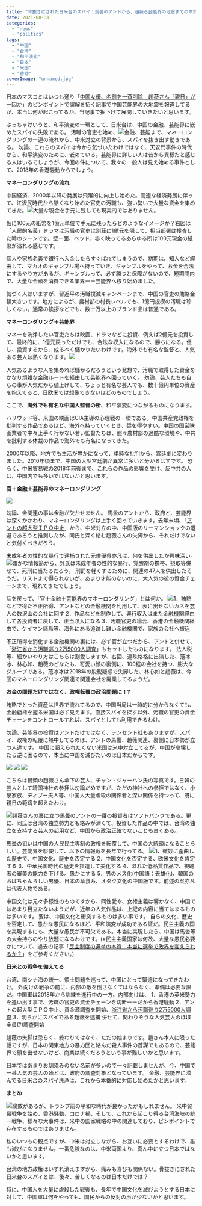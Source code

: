 ```yaml
---
title: "骨抜きにされた日米台のスパイ：馬曇のアントから、趙薇ら芸能界の地震までの本質を披露"
date: 2021-08-31
categories: 
  - "news"
  - "politics"
tags: 
  - "中国"
  - "台湾"
  - "和平演変"
  - "日本"
  - "米国"
  - "香港"
coverImage: "unnamed.jpg"
---
```


日本のマスコミはいつも通り「[中国女優、名前を一斉削除　趙薇さん「親日」が一因か](https://www.sankei.com/article/20210829-E5XCLYVJGFPA5PEU6KKJQ2CFH4/)」のピンポイントで誤解を招く記事で中国芸能界の大地震を報道してるが、本当は何が起こってるか、当記事で掘下げて展開していきたいと思います。

ぶっちゃけいうと、和平演変の一環として、日米台は、中国の金融、芸能界に嵌めたスパイの失敗である。 汚職の官吏を始め、![](images/bw4463_01_1200x900-1024x768-1-300x225.png)金融、芸能まで、マネーロンダリングの一連の流れから、中米対立の背景から、スパイを抜き出す動きである。 勿論、これらのスパイは今から気づいたわけではなく、天安門事件の時代から、和平演変のために、嵌めている。芸能界に詳しい人は昔から異様だと感じる人はいるでしょうが、今回の件について、我々の一般人は見え始める事件として、2018年の香港騒動からでしょう。

**マネーロンダリングの流れ**

中国経済、2000年以降の発展は飛躍的に向上し始めた。高速な経済発展に伴って、江沢民時代から酷くなり始めた官吏の汚職も、強い勢いで大量な資金を集めてきた。![](images/u20980045122684134687fm173app49fJPEG-300x217.jpg)大量な現金を手元に残しても現実的ではありません。

仮に100元の紙幣を1億元単位で手元に残ったらどのようなイメージか？右図は「人民的名義」ドラマは汚職の官吏は別荘に1億元を隠して、担当部署は捜査した時のシーンです。壁一面、ベッド、赤く映ってるあらゆる所は100元現金の紙幣が溢れる感じです。

個人や家族名義で銀行へ入金したらすぐばれてしまうので、初期は、知人など経由して、マカオのギャンブル場へ持っていき、ギャンブルをやって、お金を合法にするやり方があるが、ギャンブルって、必ず勝つと保障がないので、短期間内で、大量な金額を消費できる業界ーー芸能界へ移り始めました。

気づく人はいますが、習近平の汚職撲滅キャンペーンまで、中国の官吏の賄賂金額大きいです。地方によるが、農村部の村長レベルでも、1億円規模の汚職は珍しくない。通常の挨拶などでも、数十万以上のブランド品は普通である。

**マネーロンダリング＋芸能界**

マネーを洗浄したい官吏たちは映画、ドラマなどに投資、例えば2億元を投資して、最終的に、1億元戻っただけでも、合法な収入になるので、勝ちになる。但し、投資するから、成るべく儲かりたいわけです。海外でも有名な監督と、人気ある芸人は熱くなります。![](images/o0640048014292915776-300x225.jpg)

人気あるような人を集めれば儲かるだろうという発想で、汚職で取得した資金をかなり煩雑な金融ルートを経由して芸能界へ回っていく。 勿論、芸人たちも自らの事が人気だから値上げして、ちょっと有名な芸人でも、数十億円単位の資産を抱えてると、日欧米では想像できないほどのものでしょう。

ここで、**海外でも有名な中国人監督の所**、和平演変につながるものになります。

ハリウッド等、米国の映画はCIA主導の心理戦の一環である。中国共産党政権を批判する作品であるほど、海外へ持っていくとき、奨を得やすい。中国の国営映画業者で中々上手く行かない若い監督たちは、態々農村部の過酷な環境や、中共を批判する体裁の作品で海外でも有名になってきた。

2000年以降、地方でも生活が豊かになって、単純な批判から、宮廷劇に変わりました。2010年頃まで、中国の大型宮廷劇が異常に多いと分かるはずです。 恐らく、中米貿易戦の2018年前後まで、これらの作品の影響を受け、反中共の人は、中国内でも多いではないかと思います。

**官＋金融＋芸能界のマネーロンダリング**

![](images/蚂蚁金服标志透明-中文-300x198.png)

勿論、金関連の事は金融が欠かせません。 馬曇のアントから、政府と、芸能界は深くかかわり、マネーロンダリングは上手く回っていきます。去年末頃、「[アントの超大型ＩＰＯ中止](https://www.bloomberg.co.jp/news/articles/2020-11-06/QJBABHT1UM0X01)」から、中米対立の中、中国版のリーマンショックの退避であろうと推測したが、同氏と深く絡む趙薇さんの失脚から、それだけでないと気付くべきだろう。

[未成年者の性的な暴行で逮捕された元俳優呉亦凡](https://www.sankei.com/article/20210804-MEZCYAGLC5MRHCOCJN37FZQ4O4/)は、何を供出したか興味深い。![](images/1eab7b2c7d074079a28f1b59f6065c03-300x169.jpeg)確かな情報筋から、呉氏は未成年者の性的な暴行、覚醒剤の携帯、摂取等併せて、死刑に当たるだろう。 刑罰を軽くするために、関連の47人を供出したそうだ。リストまで得られないが、あまり才能のないのに、大人気の彼の資金チェーンまで、現れてきたでしょう。

話を戻って、「官＋金融＋芸能界のマネーロンダリング」とは何か。 ![](images/o0640048014292915776-300x225.jpg)1．賄賂などで得た不正所得、アントなどの金融機関を利用して、表に出せないカネを芸人の数沢山の会社に回す 2．作品などを制作して、興行収入はまた金融機関経由して各投資者に戻して、正当収入になる 3．汚職官吏の場合、香港の金融機関経由で、ケイマン諸島等、海外にある追跡し難い金融機関で、家族の会社へ振込

不正所得を消化する金融機関の裏には、必ず官が立つだから、アントと併せて、「[浙江省から汚職巡り2万5000人調査](https://www.nikkei.com/article/DGXZQOUB231BN0T20C21A8000000/)」もセットしたものになります。 法人税等、細かいやり方はこちらは割愛しますが、右図、還珠格格に出演した、范冰冰、林心如、趙薇のどなたも、可愛い顔の裏側に、100程の会社を持つ、膨大なグループである。范冰冰は2018年の脱税疑惑で失脚した、林心如と趙薇は、今回のマネーロンダリング関連で関連会社を廃業してるようだ。

**お金の問題だけではなく、政権転覆の政治問題に！?**

賄賂でとった資産は世界で流れてるので、中国当局は一時的に分からなくても、金融覇権を握る米国は必ず見えます。直接スパイを探す以外、汚職の官吏の資金チェーンをコントロールすれば、スパイとしても利用できるわけ。

勿論、芸能界の投資はアントだけではなく、テンセント社もありますが、スパイ、政権の転覆に熱中してるのは、アントの馬曇、趙薇関連、裏側に日本勢が立つ人達です。 中国に超えられたくない米国は米中対立してるが、中国が崩壊したら逆に困るので、本当に中国を滅びたいのは日本だからです。

![](images/下載-2.jpg) ![](images/6f059537e78c44bc9af6fdd858f02f7d-300x177.jpeg) ![](images/59fe397a66774e068aa3892f82063da5-300x296.jpg)

こちらは冒頭の趙薇さん傘下の芸人、チャン・ジャーハン氏の写真です。日韓の芸人として靖国神社の参拝は勿論だめですが、ただの神社への参拝ではなく、小泉家族、ディブー夫人等、中国人大量虐殺の関係者と深い関係を持つって、既に親日の範疇を超えたわけ。

![](images/uUzvQ3lML_bkIqyakc1vFhcD1LjPo8yt_iUb5dR3d8r5m8rSD2r1Nf-NxZJIuHs63d1u_kTEsC0f_7wWU4rHo8mCnz6EWHAY59THtyKOuJt2RYGglN5mSsZQql5wpM1dWBx0mjQa91Fy71Tri-BuIRaqytC8fBRs4Y6u-r3pzIg-300x169.jpg)趙薇さんの裏に立つ馬曇のアントの一番の投資者はソフトバンクである。更に、同氏は台湾の独立勢力とも絡みが深くて、投資した作品の中では、台湾の独立を支持する芸人の起用など、中国から政治正確でないことも良くある。

馬曇の狙いは中国の人民民主専制の政権を転覆して、中国の大統領になることらしい。芸能界を駆使して、以下の情報戦を長年で行ってる。 ![](images/800_poster-212x300.jpeg)1．微妙に歪曲した歴史で、中国文化、歴史を否定する 2．中国文化を否定する、欧米文化を肯定する 3．中華民国時代の歴史を捏造して美化する 4．溢れた低品質作品で、視聴者の審美の能力を下げる。愚かにする 5．男のメス化(中国語：去雄化)、韓国のおばちゃんらしい男優、日本の草食系、オタク文化の中国版です。前述の呉亦凡は代表人物である。

中国文化は元々多様性のものですから、同性愛や、女権主義は響かなく、中国ではあまり目立たないようだが、近年の人気作品は、上記の内容に当てはまるものは多いです。 要は、中国文化と衝突するものは多い事です。 自らの文化、歴史を否定して、愚かな愚民になるほど、平和演変が成功である証だ。民主主義の国を実現するにも、大量な愚民が不可欠である。本当に実現したら、中国は馬曇等の大金持ちのやり放題になるわけです。(※民主主義国家は何故、大量な愚民必要かについて、過去の記事「[民主制度の選挙の本質：本当に選挙で政界を変えられるか？](https://blog.loveapple.cn/politics/202108207248.html)」をご参考ください。)

**日米との戦争を備えてる**

台湾、南シナ海の統一、領土問題を巡って、中国にとって緊迫になってきたわけ。 外向けの戦争の前に、内部の敵を倒さなくてはならなく、準備は必要な訳だ。中国軍は2018年から訓練を進行中の一方、内部向けは、 1．香港の英米勢力を追い出す事で、汚職の官吏の資金チェーンを切断ーーだから香港騒動 2．アントの超大型ＩＰＯ中止、資金源調査を開始、[浙江省から汚職巡り2万5000人調査](https://www.nikkei.com/article/DGXZQOUB231BN0T20C21A8000000/) 3．明らかにスパイである趙薇を逮捕 併せて、関わりそうな人気芸人のほぼ全員(?)調査開始

趙薇の失脚は恐らく、終わりではなく、ただの始まりです。趙さん本人に限った話ですが、日本の関東地方の暴力団と絡んだ殺人事件の首謀でもあるので、芸能界で顔を出せないけど、商業は続くだろうという事が難しいかと思います。

日本ではあまりお馴染みのない名前が多いので一々記載しませんが、今、中国で一番人気の芸人の殆どは、政府の調査対象となっています。 金融、芸能界に潜んでる日米台のスパイ洗浄は、これから本番的に対応し始めたかと思います。

**まとめ**

![](images/unnamed-300x200.jpg)腐敗があるが、トランプ前の平和な時代が良かったかもしれません。 米中貿易戦争を始め、香港騒動、コロナ禍、そして、これから起こり得る台湾海峡の統一戦争、様々な大事件は、米中の国家戦略の中の関連しており、ピンポイントで存在するものではありません。

私のいつもの観点ですが、中米は対立しながら、お互いに必要とするわけで、誰も滅びになりません。一番危険なのは、中米両国より、真ん中に立つ日本ではないかと思います。

台湾の地方政権はいずれ消えますから、痛みも喜びも関係ない。骨抜きにされた日米台のスパイとは、後々、苦しくなるのは日本だけでは？

特に、中国人を大量に虐殺した戦後も、長年で中国文化を滅びようとする日本に対して、中国軍は何をやっても、国民からの反対の声が少ないかと思います。
